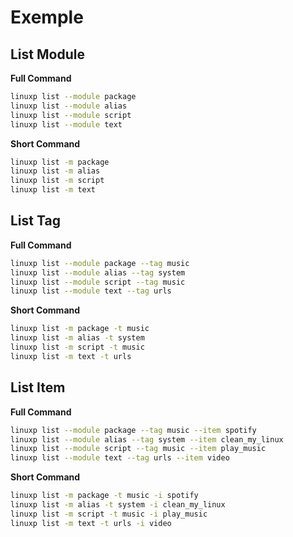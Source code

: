 # Exemple

## List Module

**Full Command**
```bash
linuxp list --module package
linuxp list --module alias
linuxp list --module script
linuxp list --module text
```
**Short Command**
```bash
linuxp list -m package
linuxp list -m alias
linuxp list -m script
linuxp list -m text
```

## List Tag

**Full Command**
```bash
linuxp list --module package --tag music
linuxp list --module alias --tag system
linuxp list --module script --tag music
linuxp list --module text --tag urls
```
**Short Command**
```bash
linuxp list -m package -t music
linuxp list -m alias -t system
linuxp list -m script -t music
linuxp list -m text -t urls
```

## List Item

**Full Command**
```bash
linuxp list --module package --tag music --item spotify
linuxp list --module alias --tag system --item clean_my_linux
linuxp list --module script --tag music --item play_music
linuxp list --module text --tag urls --item video
```

**Short Command**
```bash
linuxp list -m package -t music -i spotify
linuxp list -m alias -t system -i clean_my_linux
linuxp list -m script -t music -i play_music
linuxp list -m text -t urls -i video
```